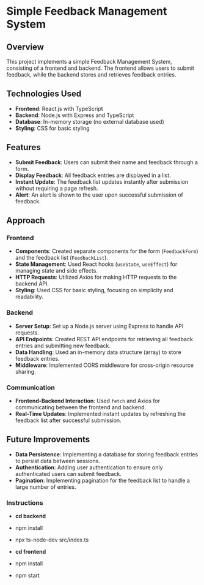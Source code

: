 # Simple Feedback Management System

## Overview

This project implements a simple Feedback Management System, consisting of a frontend and backend. The frontend allows users to submit feedback, while the backend stores and retrieves feedback entries.

## Technologies Used

- **Frontend**: React.js with TypeScript
- **Backend**: Node.js with Express and TypeScript
- **Database**: In-memory storage (no external database used)
- **Styling**: CSS for basic styling

## Features

- **Submit Feedback**: Users can submit their name and feedback through a form.
- **Display Feedback**: All feedback entries are displayed in a list.
- **Instant Update**: The feedback list updates instantly after submission without requiring a page refresh.
- **Alert**: An alert is shown to the user upon successful submission of feedback.

## Approach

### Frontend

- **Components**: Created separate components for the form (`FeedbackForm`) and the feedback list (`FeedbackList`).
- **State Management**: Used React hooks (`useState`, `useEffect`) for managing state and side effects.
- **HTTP Requests**: Utilized Axios for making HTTP requests to the backend API.
- **Styling**: Used CSS for basic styling, focusing on simplicity and readability.

### Backend

- **Server Setup**: Set up a Node.js server using Express to handle API requests.
- **API Endpoints**: Created REST API endpoints for retrieving all feedback entries and submitting new feedback.
- **Data Handling**: Used an in-memory data structure (array) to store feedback entries.
- **Middleware**: Implemented CORS middleware for cross-origin resource sharing.

### Communication

- **Frontend-Backend Interaction**: Used `fetch` and Axios for communicating between the frontend and backend.
- **Real-Time Updates**: Implemented instant updates by refreshing the feedback list after successful submission.

## Future Improvements

- **Data Persistence**: Implementing a database for storing feedback entries to persist data between sessions.
- **Authentication**: Adding user authentication to ensure only authenticated users can submit feedback.
- **Pagination**: Implementing pagination for the feedback list to handle a large number of entries.

### Instructions

- **cd backend**
- npm install
- npx ts-node-dev src/index.ts

- **cd frontend**
- npm install
- npm start
